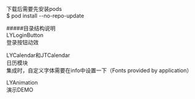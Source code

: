 下载后需要先安装pods  
$ pod install --no-repo-update

#####目录结构说明  
LYLoginButton  
登录按钮动效

LYCalendar和JTCalendar  
日历模块  
集成时，自定义字体需要在info中设置一下（Fonts provided by application）

LYAnimation  
演示DEMO
